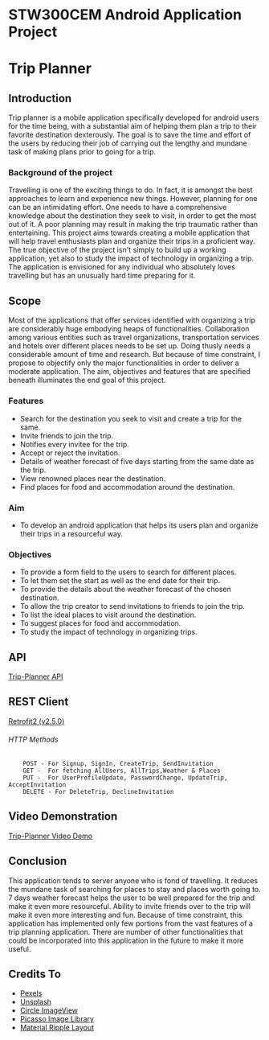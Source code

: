# STW300CEM Android Application Project

# Trip Planner

## Introduction
Trip planner is a mobile application specifically developed for android users for the time being, with a substantial aim of helping them plan a trip to their favorite destination dexterously. The goal is to save the time and effort of the users by reducing their job of carrying out the lengthy and mundane task of making plans prior to going for a trip.

### Background of the project
Travelling is one of the exciting things to do. In fact, it is amongst the best approaches to learn and experience new things. However, planning for one can be an intimidating effort. One needs to have a comprehensive knowledge about the destination they seek to visit, in order to get the most out of it. A poor planning may result in making the trip traumatic rather than entertaining. This project aims towards creating a mobile application that will help travel enthusiasts plan and organize their trips in a proficient way.  The true objective of the project isn't simply to build up a working application, yet also to study the impact of technology in organizing a trip.
The application is envisioned for any individual who absolutely loves travelling but has an unusually hard time preparing for it.

## Scope
Most of the applications that offer services identified with organizing a trip are considerably huge embodying heaps of functionalities. Collaboration among various entities such as travel organizations, transportation services and hotels over different places needs to be set up. Doing thusly needs a considerable amount of time and research. But because of time constraint, I propose to objectify only the major functionalities in order to deliver a moderate application. The aim, objectives and features that are specified beneath illuminates the end goal of this project. 

### Features
- 	Search for the destination you seek to visit and create a trip for the same.
- 	Invite friends to join the trip.
-	Notifies every invitee for the trip.
-	Accept or reject the invitation.
-	Details of weather forecast of five days starting from the same date as the trip.
-	View renowned places near the destination.
-	Find places for food and accommodation around the destination. 


### Aim
-	To develop an android application that helps its users plan and organize their trips in a resourceful way.

### Objectives
-	To provide a form field to the users to search for different places.
-	To let them set the start as well as the end date for their trip.
-	To provide the details about the weather forecast of the chosen destination.
-	To allow the trip creator to send invitations to friends to join the trip.
-	To list the ideal places to visit around the destination.
-	To suggest places for food and accommodation.
-	To study the impact of technology in organizing trips.

## API 
[Trip-Planner API](https://github.com/stw304cem/t2-backend-api-ShresthaRaju)

## REST Client
[Retrofit2 (v2.5.0)](https://square.github.io/retrofit/)

###### HTTP Methods
```
    POST - For Signup, SignIn, CreateTrip, SendInvitation
    GET -  For fetching AllUsers, AllTrips,Weather & Places
	PUT -  For UserProfileUpdate, PasswordChange, UpdateTrip, AcceptInvitation
    DELETE - For DeleteTrip, DeclineInvitation
```
  
## Video Demonstration
[Trip-Planner Video Demo](https://www.youtube.com/watch?v=aMWJjL-uzhw&feature=youtu.be)

## Conclusion
This application tends to server anyone who is fond of travelling. It reduces the mundane task of searching for places to stay 
and places worth going to. 7 days weather forecast helps the user to be well prepared for the trip and make it even more resourceful. 
Ability to invite friends over to the trip will make it even more interesting and fun. Because of time constraint, this application has implemented only few portions from the vast features of a trip planning application. There are number of other functionalities that could be incorporated into this application in the future to make it more useful. 

## Credits To
* [Pexels](https://www.pexels.com)
* [Unsplash](http://www.unsplash.com)
* [Circle ImageView](https://github.com/hdodenhof/CircleImageView)
* [Picasso Image Library](https://square.github.io/picasso)
* [Material Ripple Layout](https://github.com/balysv/material-ripple)








